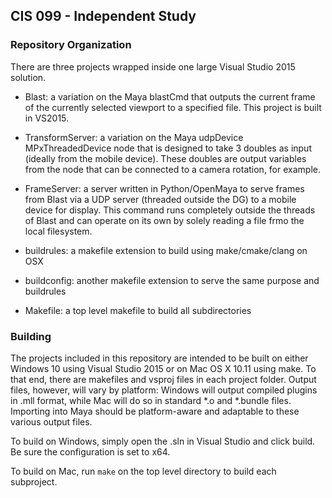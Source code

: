 ## CIS 099 - Independent Study

### Repository Organization

There are three projects wrapped inside one large Visual Studio 2015 solution.

* Blast: a variation on the Maya blastCmd that outputs the current frame of the currently selected viewport to a specified file. This project is built in VS2015. 

* TransformServer: a variation on the Maya udpDevice MPxThreadedDevice node that is designed to take 3 doubles as input (ideally from the mobile device). These doubles are output variables from the node that can be connected to a camera rotation, for example. 

* FrameServer: a server written in Python/OpenMaya to serve frames from Blast via a UDP server (threaded outside the DG) to a mobile device for display. This command runs completely outside the threads of Blast and can operate on its own by solely reading a file frmo the local filesystem. 

* buildrules: a makefile extension to build using make/cmake/clang on OSX

* buildconfig: another makefile extension to serve the same purpose and buildrules

* Makefile: a top level makefile to build all subdirectories

### Building

The projects included in this repository are intended to be built on either Windows 10 using Visual Studio 2015 or on Mac OS X 10.11 using make. To that end, there are makefiles and vsproj files in each project folder. Output files, however, will vary by platform: Windows will output compiled plugins in .mll format, while Mac will do so in standard *.o and *.bundle files. Importing into Maya should be platform-aware and adaptable to these various output files. 

To build on Windows, simply open the .sln in Visual Studio and click build. Be sure the configuration is set to x64.

To build on Mac, run ``` make ``` on the top level directory to build each subproject. 
